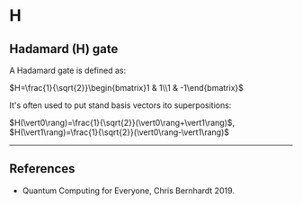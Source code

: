 # H

## Hadamard (H) gate

A Hadamard gate is defined as:

$H=\frac{1}{\sqrt{2}}\begin{bmatrix}1 & 1\\1 & -1\end{bmatrix}$

It's often used to put stand basis vectors ito superpositions:

$H(\vert0\rang)=\frac{1}{\sqrt{2}}(\vert0\rang+\vert1\rang)$, $H(\vert1\rang)=\frac{1}{\sqrt{2}}(\vert0\rang-\vert1\rang)$

___

## References

- Quantum Computing for Everyone, Chris Bernhardt 2019.